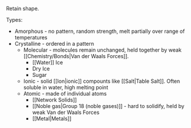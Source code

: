 Retain shape.

Types:
- Amorphous - no pattern, random strength, melt partially over range of temperatures
- Crystalline - ordered in a pattern
	- Molecular - molecules remain unchanged, held together by weak [[Chemistry/Bonds|Van der Waals Forces]].
		- [[Water]] Ice
		- Dry Ice
		- Sugar
	- Ionic - solid [[Ion|ionic]] compounts like [[Salt|Table Salt]]. Often soluble in water, high melting point
	- Atomic - made of individual atoms
		- [[Network Solids]]
		- [[Noble gas|Group 18 (noble gases)]] - hard to solidify, held by weak Van der Waals Forces
		- [[Metal|Metals]]
